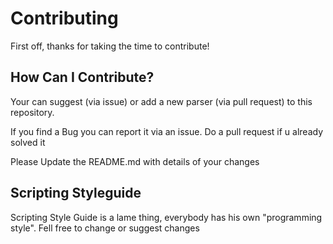 # Contributing
First off, thanks for taking the time to contribute!

## How Can I Contribute?
Your can suggest (via issue) or add a new parser (via pull request) to this repository.

If you find a Bug you can report it via an issue. Do a pull request if u already solved it

Please Update the README.md with details of your changes

## Scripting Styleguide

Scripting Style Guide is a lame thing, everybody has his own "programming style". Fell free to change or suggest changes
